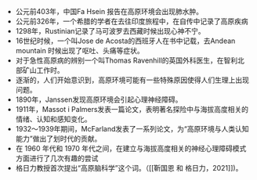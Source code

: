 - 公元前403年，中国Fa Hsein 报告在高原环境会出现肺水肿。
- 公元前326年，一个希腊的学者在去往印度旅程中，在自传中记录了高原疾病
- 1298年，Rustinian记录了马可波罗去西藏时候出现心神不宁。
- 16世纪时候，一个叫Jose de Acosta的西班牙人在书中记载，去Andean mountain 时候出现了呕吐、头痛等症状。
- 对于急性高原病的辨别一个叫Thomas Ravenhill的英国外科医生，在智利北部矿山工作时。
- 逐渐的，人们开始意识到，高原环境可能有一些特殊原因使得人们生理上出现问题。
- 1890年，Janssen发现高原环境会引起心理神经障碍。
- 1911年，Massot i Palmers发表一篇论文，表明著名探险中与海拔高度相关的情绪、认知和感知变化。
- 1932～1939年期间，McFarland发表了一系列论文，为“高原环境与人类认知能力”做出了划时代的贡献。
- 在 1960 年代和 1970 年代之间，在建立与海拔高度相关的神经心理障碍模式方面进行了几次有趣的尝试
- 格日力教授首次提出“高原脑科学”这个词。（[[靳国恩 和 格日力，2021]])。